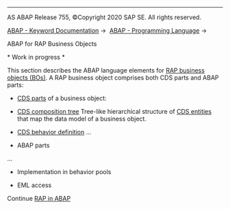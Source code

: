  

* * *

AS ABAP Release 755, ©Copyright 2020 SAP SE. All rights reserved.

[ABAP - Keyword Documentation](javascript:call_link\('abenabap.htm'\)) →  [ABAP - Programming Language](javascript:call_link\('abenabap_reference.htm'\)) → 

ABAP for RAP Business Objects

\* Work in progress \*

This section describes the ABAP language elements for [RAP business objects (BOs)](javascript:call_link\('abenrap_bo_glosry.htm'\) "Glossary Entry"). A RAP business object comprises both CDS parts and ABAP parts:

-   [CDS parts](javascript:call_link\('abencds_business_objects.htm'\)) of a business object:

-   [CDS composition tree](javascript:call_link\('abencds_composition_tree_glosry.htm'\) "Glossary Entry")
    Tree-like hierarchical structure of [CDS entities](javascript:call_link\('abencds_entity_glosry.htm'\) "Glossary Entry") that map the data model of a business object.

-   [CDS behavior definition](javascript:call_link\('abencds_behavior_definition_glosry.htm'\) "Glossary Entry")
    ...

-   ABAP parts

...

-   Implementation in behavior pools

-   EML access

Continue
[RAP in ABAP](javascript:call_link\('abenrestful_abap_programming.htm'\))